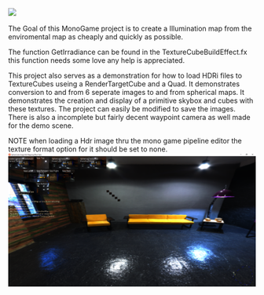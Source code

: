 <img src="https://github.com/willmotil/CubeMapHdrConversionDx/blob/main/Icon.ico"> 

The Goal of this MonoGame project is to create a Illumination map from the enviromental map as cheaply and quickly as possible.

The function GetIrradiance  can be found in the TextureCubeBuildEffect.fx this function needs some love any help is appreciated.

This project also serves as a demonstration for how to load HDRi files to TextureCubes useing a RenderTargetCube and a Quad.
It demonstrates conversion to and from 6 seperate images to and from spherical maps. 
It demonstrates the creation and display of a primitive skybox and cubes with these textures. 
The project can easily be modified to save the images.
There is also a incomplete but fairly decent waypoint camera as well made for the demo scene.

NOTE when loading a Hdr image thru the mono game pipeline editor the texture format option for it should be set to none.
<img src="https://raw.githubusercontent.com/willmotil/CubeMapHdrConversionDx/main/zScr02.png"> 
 

